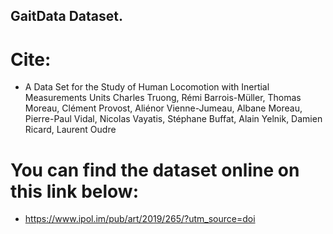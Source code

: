 ## GaitData Dataset.
# Cite:
- A Data Set for the Study of Human Locomotion with Inertial Measurements Units Charles Truong, Rémi Barrois-Müller, Thomas Moreau, Clément Provost, Aliénor Vienne-Jumeau,
Albane Moreau, Pierre-Paul Vidal, Nicolas Vayatis, Stéphane Buffat, Alain Yelnik, Damien Ricard, Laurent Oudre
# You can find the dataset online on this link below:
- https://www.ipol.im/pub/art/2019/265/?utm_source=doi

